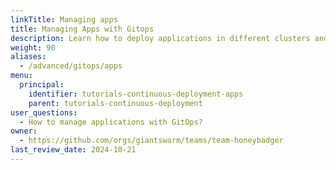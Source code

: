 ```yaml
---
linkTitle: Managing apps
title: Managing Apps with Gitops
description: Learn how to deploy applications in different clusters and environments using GitOps.
weight: 90
aliases:
  - /advanced/gitops/apps
menu:
  principal:
    identifier: tutorials-continuous-deployment-apps
    parent: tutorials-continuous-deployment
user_questions:
  - How to manage applications with GitOps?
owner:
  - https://github.com/orgs/giantswarm/teams/team-honeybadger
last_review_date: 2024-10-21
---
```

